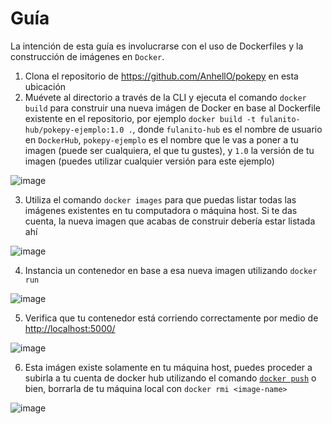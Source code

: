 # Guía

La intención de esta guía es involucrarse con el uso de Dockerfiles y la construcción de imágenes en `Docker`.

1. Clona el repositorio de <https://github.com/AnhellO/pokepy> en esta ubicación
2. Muévete al directorio a través de la CLI y ejecuta el comando `docker build` para construir una nueva imágen de Docker en base al Dockerfile existente en el repositorio, por ejemplo `docker build -t fulanito-hub/pokepy-ejemplo:1.0 .`, donde `fulanito-hub` es el nombre de usuario en `DockerHub`, `pokepy-ejemplo` es el nombre que le vas a poner a tu imagen (puede ser cualquiera, el que tu gustes), y `1.0` la versión de tu imagen (puedes utilizar cualquier versión para este ejemplo)
  
  ![image](https://user-images.githubusercontent.com/71090472/172033965-ff22c74b-5f13-4aa4-8668-7d515caec9ca.png)  

3. Utiliza el comando `docker images` para que puedas listar todas las imágenes existentes en tu computadora o máquina host. Si te das cuenta, la nueva imagen que acabas de construir debería estar listada ahí

  ![image](https://user-images.githubusercontent.com/71090472/172033984-ba8bf2ca-c6b6-429d-81f0-501abc0da97b.png)

4. Instancia un contenedor en base a esa nueva imagen utilizando `docker run`
  
  ![image](https://user-images.githubusercontent.com/71090472/172034008-30ec159b-ced9-4e1b-9ceb-9553fa0d6a70.png)

5. Verifica que tu contenedor está corriendo correctamente por medio de <http://localhost:5000/>
  
  ![image](https://user-images.githubusercontent.com/71090472/172034039-6cb1c807-3421-4f57-abe6-49016057515d.png)

6. Esta imágen existe solamente en tu máquina host, puedes proceder a subirla a tu cuenta de docker hub utilizando el comando [`docker push`](https://docs.docker.com/engine/reference/commandline/push/) o bien, borrarla de tu máquina local con `docker rmi <image-name>`

  ![image](https://user-images.githubusercontent.com/71090472/172034125-8a39727d-7523-41be-88ef-0260bebf1c27.png)

